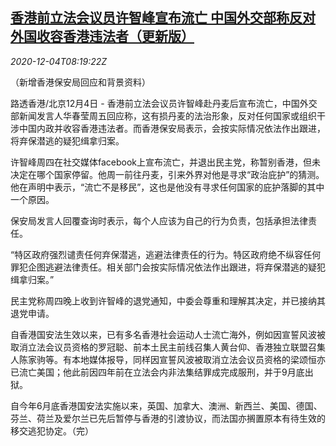 <!--1607073793000-->
[香港前立法会议员许智峰宣布流亡 中国外交部称反对外国收容香港违法者（更新版）](https://cn.reuters.com/article/ted-hui-chi-fung-hk-denmark-1204-idCNKBS28E0X9)
------

<div><i>2020-12-04T08:19:22Z</i></div><p>（新增香港保安局回应和背景资料）</p><p>路透香港/北京12月4日 - 香港前立法会议员许智峰赴丹麦后宣布流亡，中国外交部新闻发言人华春莹周五回应称，这有损丹麦的法治形象，反对任何国家或组织干涉中国内政并收容香港违法者。而香港保安局表示，会按实际情况依法作出跟进，将弃保潜逃的疑犯缉拿归案。</p><p>许智峰周四在社交媒体facebook上宣布流亡，并退出民主党，称暂别香港，但未决定在哪个国家停留。他周一前往丹麦，引来外界对他是寻求“政治庇护”的猜测。他在声明中表示，“流亡不是移民”，这也是他没有寻求任何国家的庇护落脚的其中一个原因。</p><p>保安局发言人回覆查询时表示，每个人应该为自己的行为负责，包括承担法律责任。</p><p>“特区政府强烈谴责任何弃保潜逃，逃避法律责任的行为。特区政府绝不纵容任何罪犯企图逃避法律责任。相关部门会按实际情况依法作出跟进，将弃保潜逃的疑犯缉拿归案。”</p><p>民主党称周四晚上收到许智峰的退党通知，中委会尊重和理解其决定，并已接纳其退党申请。</p><p>自香港国安法生效以来，已有多名香港社会运动人士流亡海外，例如因宣誓风波被取消立法会议员资格的罗冠聪、前本土民主前线召集人黄台仰、香港独立联盟召集人陈家驹等。有本地媒体报导，同样因宣誓风波被取消立法会议员资格的梁颂恒亦已流亡美国；他此前因四年前在立法会内非法集结罪成完成服刑，并于9月底出狱。</p><p>自今年6月底香港国安法实施以来，英国、加拿大、澳洲、新西兰、美国、德国、芬兰、荷兰及爱尔兰已先后暂停与香港的引渡协议，而法国亦搁置原本有待生效的移交逃犯协定。（完）</p>
